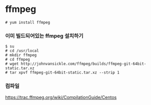 # ffmpeg

```
# yum install ffmpeg
```

### 이미 빌드되어있는 ffmpeg 설치하기
```
$ su
# cd /usr/local
# mkdir ffmpeg
# cd ffmpeg
# wget http://johnvansickle.com/ffmpeg/builds/ffmpeg-git-64bit-static.tar.xz
# tar xpvf ffmpeg-git-64bit-static.tar.xz --strip 1
```

### 컴파일
https://trac.ffmpeg.org/wiki/CompilationGuide/Centos
